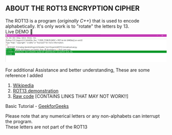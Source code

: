 ## ABOUT THE ROT13 ENCRYPTION CIPHER
The ROT13 is a program {<i>originally C++</i>} that is used to encode alphabetically. It's only work is to "rotate" the letters by 13.</br>
Live DEMO 🔽
![Alt Text](https://github.com/Code-Blender-7/Small_Projects__01/blob/main/ROT13%20Encode/Images_for_ReadME.md/Screenshot%202021-02-24%20215938.png?raw=true)

For additional Assistance and better understanding, These are some reference I added
1. [Wikipedia](https://en.m.wikipedia.org/wiki/ROT13)
2. [ROT13 demonstration](https://rot13.com/)
3. [Raw code](https://people.math.sc.edu/Burkardt/cpp_src/rot13/rot13.html) [CONTAINS LINKS THAT MAY NOT WORK!!] 

Basic Tutorial - [GeekforGeeks](https://www.geeksforgeeks.org/rot13-cipher/)

Please note that any numerical letters or any non-alphabets can interrupt the program.</br>
These letters are not part of the ROT13
